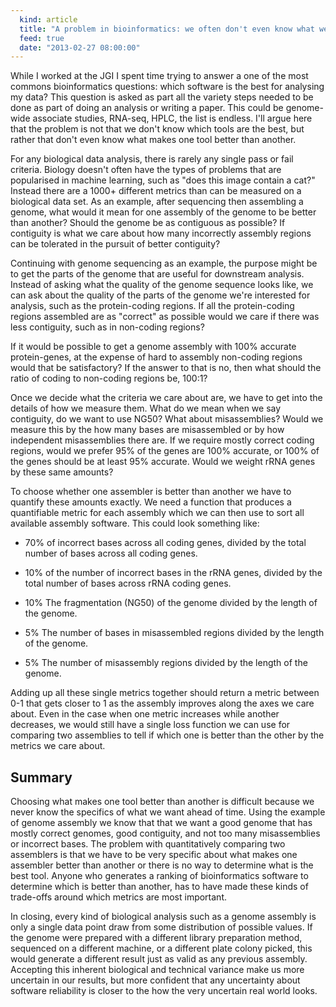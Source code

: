 ```yaml
---
  kind: article
  title: "A problem in bioinformatics: we often don't even know what we want."
  feed: true
  date: "2013-02-27 08:00:00"
---
```


While I worked at the JGI I spent time trying to answer a one of the most
commons bioinformatics questions: which software is the best for analysing my
data? This question is asked as part all the variety steps needed to be done as
part of doing an analysis or writing a paper. This could be genome-wide
associate studies, RNA-seq, HPLC, the list is endless. I'll argue here that the
problem is not that we don't know which tools are the best, but rather that
don't even know what makes one tool better than another.

For any biological data analysis, there is rarely any single pass or fail
criteria. Biology doesn't often have the types of problems that are popularised
in machine learning, such as "does this image contain a cat?" Instead there are
a 1000+ different metrics than can be measured on a biological data set. As an
example, after sequencing then assembling a genome, what would it mean for one
assembly of the genome to be better than another? Should the genome be as
contiguous as possible? If contiguity is what we care about how many
incorrectly assembly regions can be tolerated in the pursuit of better
contiguity?

Continuing with genome sequencing as an example, the purpose might be to get
the parts of the genome that are useful for downstream analysis. Instead of
asking what the quality of the genome sequence looks like, we can ask about the
quality of the parts of the genome we're interested for analysis, such as the
protein-coding regions. If all the protein-coding regions assembled are as
"correct" as possible would we care if there was less contiguity, such as in
non-coding regions?

If it would be possible to get a genome assembly with 100% accurate
protein-genes, at the expense of hard to assembly non-coding regions would that
be satisfactory? If the answer to that is no, then what should the ratio of
coding to non-coding regions be, 100:1?

Once we decide what the criteria we care about are, we have to get into the
details of how we measure them. What do we mean when we say contiguity, do we
want to use NG50? What about misassemblies? Would we measure this by the how
many bases are misassembled or by how independent misassemblies there are. If
we require mostly correct coding regions, would we prefer 95% of the genes are
100% accurate, or 100% of the genes should be at least 95% accurate. Would we
weight rRNA genes by these same amounts?

To choose whether one assembler is better than another we have to quantify
these amounts exactly. We need a function that produces a quantifiable metric
for each assembly which we can then use to sort all available assembly
software. This could look something like:

  * 70% of incorrect bases across all coding genes, divided by the total number
    of bases across all coding genes.

  * 10% of the number of incorrect bases in the rRNA genes, divided by the
    total number of bases across rRNA coding genes.

  * 10% The fragmentation (NG50) of the genome divided by the length of the
    genome.

  * 5% The number of bases in misassembled regions divided by the length of the
    genome.

  * 5% The number of misassembly regions divided by the length of the genome.

Adding up all these single metrics together should return a metric between 0-1
that gets closer to 1 as the assembly improves along the axes we care about.
Even in the case when one metric increases while another decreases, we would
still have a single loss function we can use for comparing two assemblies to
tell if which one is better than the other by the metrics we care about.

## Summary

Choosing what makes one tool better than another is difficult because we never
know the specifics of what we want ahead of time. Using the example of genome
assembly we know that that we want a good genome that has mostly correct
genomes, good contiguity, and not too many misassemblies or incorrect bases.
The problem with quantitatively comparing two assemblers is that we have to be
very specific about what makes one assembler better than another or there is no
way to determine what is the best tool. Anyone who generates a ranking of
bioinformatics software to determine which is better than another, has to have
made these kinds of trade-offs around which metrics are most important.

[ranking]: /post/automating-selection-of-genome-assembly-software/

In closing, every kind of biological analysis such as a genome assembly is only
a single data point draw from some distribution of possible values. If the
genome were prepared with a different library preparation method, sequenced on
a different machine, or a different plate colony picked, this would generate a
different result just as valid as any previous assembly. Accepting this
inherent biological and technical variance make us more uncertain in our
results, but more confident that any uncertainty about software reliability is
closer to the how the very uncertain real world looks.
